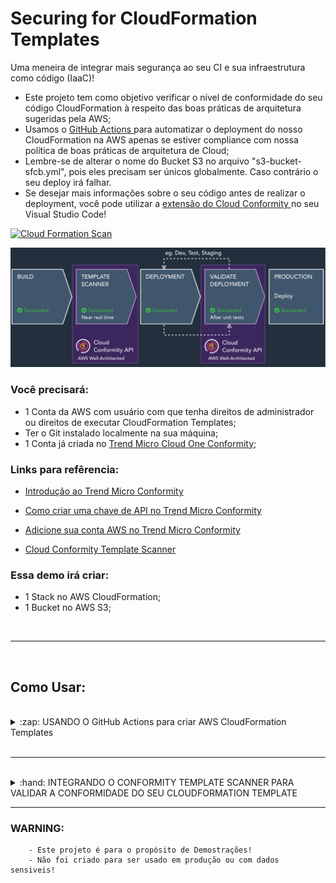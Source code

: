 # Securing for CloudFormation Templates
Uma meneira de integrar mais segurança ao seu CI e sua infraestrutura como código (IaaC)!
 - Este projeto tem como objetivo verificar o nível de conformidade do seu código CloudFormation à respeito das boas práticas de arquitetura sugeridas pela AWS;
 - Usamos o <a href="https://docs.github.com/pt/actions"> GitHub Actions </a> para automatizar o deployment do nosso CloudFormation na AWS apenas se estiver compliance com nossa política de boas práticas de arquitetura de Cloud;
 - Lembre-se de alterar o nome do Bucket S3 no arquivo "s3-bucket-sfcb.yml", pois eles precisam ser únicos globalmente. Caso contrário o seu deploy irá falhar. 
 - Se desejar mais informações sobre o seu código antes de realizar o deployment, você pode utilizar a <a href="https://marketplace.visualstudio.com/items?itemName=raphaelbottino.cc-template-scanner"> extensão do Cloud Conformity </a> no seu Visual Studio Code!


[![Cloud Formation Scan](https://github.com/SecurityForCloudBuilders/template-scanner-ctf/actions/workflows/template-scanner-ctf.yml/badge.svg?branch=main)](https://github.com/SecurityForCloudBuilders/template-scanner-ctf/actions/workflows/template-scanner-ctf.yml)

<img src="img/template-scanner-overview.png" alt="ConformityPipeline"> </img>


### Você precisará:

-   1 Conta da AWS com usuário com que tenha direitos de administrador ou direitos de executar CloudFormation Templates;
-   Ter o Git instalado localmente na sua máquina; 
-   1 Conta já criada no <a href="https://cloudone.trendmicro.com/"> Trend Micro Cloud One Conformity</a>; 


### Links para refêrencia:

- <a href="https://www.trendmicro.com/pt_br/business/products/hybrid-cloud/cloud-one-conformity.html"> Introdução ao Trend Micro Conformity </a>

- <a href="https://www.cloudconformity.com/help/public-api/api-keys.html"> Como criar uma chave de API no Trend Micro Conformity </a>

- <a href="https://www.cloudconformity.com/help/add-cloud-account/add-an-aws-account.html"> Adicione sua conta AWS no Trend Micro Conformity </a> 

- <a href="https://www.cloudconformity.com/help/template-scanner.html"> Cloud Conformity Template Scanner </a> 

### Essa demo irá criar:

-   1 Stack no AWS CloudFormation;
-   1 Bucket no AWS S3;

<br />

<hr />

<br />

## Como Usar:

<br />

<details>
  <summary>:zap: USANDO O GitHub Actions para criar AWS CloudFormation Templates</summary>

<br />

## Caso você já tenha uma Action configurada para esta ação, pode pular essa etapa e testar o seu código já existente.

<br />

1 - Clone este Repositório para a sua máquina: https://github.com/SecurityForCloudBuilders/template-scanner-cft.git

    git clone https://github.com/SecurityForCloudBuilders/template-scanner-cft.git

2 - Crie uma Actions no seu repositório do GitHub -> Actions -> Simple workflow

<img src="img/create-workflow.PNG" alt="create-workflow"> </img>

<img src="img/workflow-created.PNG" alt="workflow-created"> </img>

<img src="img/github-workflow.PNG" alt="github-workflow"> </img>

3 - <a href="https://github.com/aws-actions/configure-aws-credentials"> Configure AWS Credentials </a> Action for GitHub Actions

<img src="img/aws-credentials-actions.PNG" alt="aws-credentials-actions"> </img>

3.5 - Adicione as variáveis de AWS_SECRET_KEY_ID e AWS_SECRET_ACCESS_KEY solicitadas na etapa anterior no seu repositório como SECRETS

<img src="img/secrets-aws.PNG" alt="secrets-aws"> </img>

4 - Volte para o seu workflow e adicione a Action <a href="https://github.com/marketplace/actions/aws-cloudformation-deploy-cloudformation-stack-action-for-github-actions"> Deploy CloudFormation Stack </a> Action for GitHub Actions
 - Lembre-se de alterar o nome do Bucket S3 no arquivo "s3-bucket-sfcb.yml", pois eles precisam ser únicos globalmente. Caso contrário o seu deploy irá falhar. 

<img src="img/cloudformation-action.PNG" alt="cloudformation-action"> </img>

5 - Ao fazer o "commit" na etapa anterior, o Github já deverá criar um stack na sua conta AWS no serviço CloudFormation 

<img src="img/ctf-stack-created.PNG" alt="ctf-stack-created"> </img>

<img src="img/ctf-stack-created-2.PNG" alt="ctf-stack-created-2"> </img>

<img src="img/bucket-created.PNG" alt="bucket-created"> </img>


</details>

<br />

<hr />

<br />

<details>
  <summary>:hand: INTEGRANDO O CONFORMITY TEMPLATE SCANNER PARA VALIDAR A CONFORMIDADE DO SEU CLOUDFORMATION TEMPLATE </summary>

6 - Agora, faça o deploy do <a href="https://github.com/marketplace/actions/cloud-one-conformity-pipeline-scanner"> Cloud One Conformity Pipeline Scanner </a>

<img src="img/template-scanner-action.PNG" alt="template-scanner-action"> </img>

6.5 - Esse script precisa que você providencie a sua <a href="https://www.cloudconformity.com/help/public-api/api-keys.html">chave de API do Trend Micro Conformity </a> como SECRET no seu repositório, assim como fizemos no passo 3 com as chaves de acesso da AWS e que configure os limites máximos de violações por severidade. 


7 - Ao configurar essas mudanças no seu Workflow, o Conformiy irá validar seu código CloudFormation e caso esteja de acordo com os limites estipulados no passo anterior, ele irá realizar o deploy do Stack no seu CloudFormation. Caso contrário, ele irá quebrar seu pipeline por conta dos riscos que infraestrutura pode causar por não ser segura/compliance.

<img src="img/scan-failed.PNG" alt="scan-failed"> </img>

7.5 - Para ver o resultado do Scan, vá em "Actions" e poderá acompanhar o resultado de cada execução que foi realizada pelo GitHub Acionts

<img src="img/scan-results.PNG" alt="scan-results"> </img>


</details>

<hr />

### WARNING:

        - Este projeto é para o propósito de Demostrações! 
        - Não foi criado para ser usado em produção ou com dados sensiveis!
